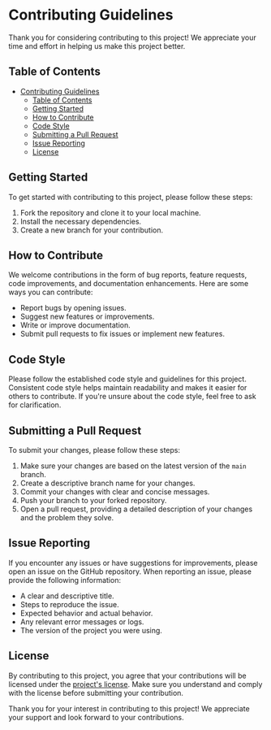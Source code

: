 # Contributing Guidelines

Thank you for considering contributing to this project! We appreciate your time and effort in helping us make this project better.

## Table of Contents

- [Contributing Guidelines](#contributing-guidelines)
  - [Table of Contents](#table-of-contents)
  - [Getting Started](#getting-started)
  - [How to Contribute](#how-to-contribute)
  - [Code Style](#code-style)
  - [Submitting a Pull Request](#submitting-a-pull-request)
  - [Issue Reporting](#issue-reporting)
  - [License](#license)

## Getting Started

To get started with contributing to this project, please follow these steps:

1. Fork the repository and clone it to your local machine.
2. Install the necessary dependencies.
3. Create a new branch for your contribution.

## How to Contribute

We welcome contributions in the form of bug reports, feature requests, code improvements, and documentation enhancements. Here are some ways you can contribute:

- Report bugs by opening issues.
- Suggest new features or improvements.
- Write or improve documentation.
- Submit pull requests to fix issues or implement new features.

## Code Style

Please follow the established code style and guidelines for this project. Consistent code style helps maintain readability and makes it easier for others to contribute. If you're unsure about the code style, feel free to ask for clarification.

## Submitting a Pull Request

To submit your changes, please follow these steps:

1. Make sure your changes are based on the latest version of the `main` branch.
2. Create a descriptive branch name for your changes.
3. Commit your changes with clear and concise messages.
4. Push your branch to your forked repository.
5. Open a pull request, providing a detailed description of your changes and the problem they solve.

## Issue Reporting

If you encounter any issues or have suggestions for improvements, please open an issue on the GitHub repository. When reporting an issue, please provide the following information:

- A clear and descriptive title.
- Steps to reproduce the issue.
- Expected behavior and actual behavior.
- Any relevant error messages or logs.
- The version of the project you were using.

## License

By contributing to this project, you agree that your contributions will be licensed under the [project's license](LICENSE). Make sure you understand and comply with the license before submitting your contribution.

Thank you for your interest in contributing to this project! We appreciate your support and look forward to your contributions.
